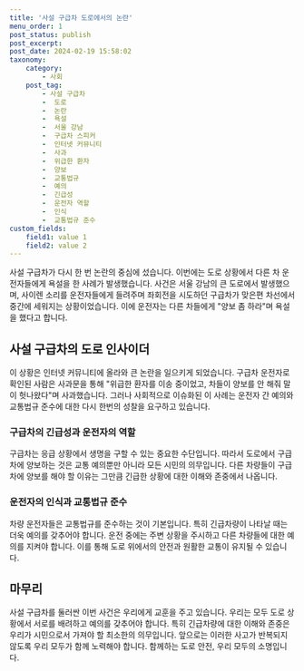 ```yaml
---
title: '사설 구급차 도로에서의 논란'
menu_order: 1
post_status: publish
post_excerpt: 
post_date: 2024-02-19 15:58:02
taxonomy:
    category:
        - 사회
    post_tag:
        - 사설 구급차
        -  도로
        -  논란
        -  욕설
        -  서울 강남
        -  구급차 스피커
        -  인터넷 커뮤니티
        -  사과
        -  위급한 환자
        -  양보
        -  교통법규
        -  예의
        -  긴급성
        -  운전자 역할
        -  인식
        -  교통법규 준수
custom_fields:
    field1: value 1
    field2: value 2
---
```


사설 구급차가 다시 한 번 논란의 중심에 섰습니다. 이번에는 도로 상황에서 다른 차 운전자들에게 욕설을 한 사례가 발생했습니다. 사건은 서울 강남의 큰 도로에서 발생했으며, 사이렌 소리를 운전자들에게 들려주며 좌회전을 시도하던 구급차가 맞은편 차선에서 중간에 세워지는 상황이었습니다. 이에 운전자는 다른 차들에게 "양보 좀 하라"며 욕설을 했다고 합니다.
## 사설 구급차의 도로 인사이더
이 상황은 인터넷 커뮤니티에 올라와 큰 논란을 일으키게 되었습니다. 구급차 운전자로 확인된 사람은 사과문을 통해 "위급한 환자를 이송 중이었고, 차들이 양보를 안 해줘 말이 헛나왔다"며 사과했습니다. 그러나 사회적으로 이슈화된 이 사례는 운전자 간 예의와 교통법규 준수에 대한 다시 한번의 성찰을 요구하고 있습니다.
### 구급차의 긴급성과 운전자의 역할
구급차는 응급 상황에서 생명을 구할 수 있는 중요한 수단입니다. 따라서 도로에서 구급차에 양보하는 것은 교통 예의뿐만 아니라 모든 시민의 의무입니다. 다른 차량들이 구급차에 양보를 해야 할 이유는 그만큼 긴급한 상황에 대한 이해와 존중에서 나옵니다.
### 운전자의 인식과 교통법규 준수
차량 운전자들은 교통법규를 준수하는 것이 기본입니다. 특히 긴급차량이 나타날 때는 더욱 예의를 갖추어야 합니다. 운전 중에는 주변 상황을 주시하고 다른 차량들에 대한 예의를 지켜야 합니다. 이를 통해 도로 위에서의 안전과 원활한 교통이 유지될 수 있습니다.
## 마무리
사설 구급차를 둘러싼 이번 사건은 우리에게 교훈을 주고 있습니다. 우리는 모두 도로 상황에서 서로를 배려하고 예의를 갖추어야 합니다. 특히 긴급차량에 대한 이해와 존중은 우리가 시민으로서 가져야 할 최소한의 의무입니다. 앞으로는 이러한 사고가 반복되지 않도록 우리 모두가 함께 노력해야 합니다. 함께하는 도로 안전, 우리 모두의 소명입니다.
